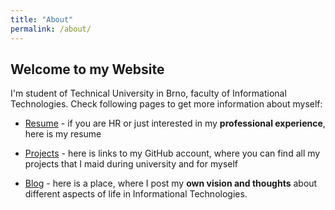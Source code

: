 ```yaml
---
title: "About"
permalink: /about/
---
```

## Welcome to my Website
I'm student of Technical University in Brno, faculty of Informational
Technologies. Check following pages to get more information about
myself:
+ [Resume](/resume) - if you are HR or just interested in my
**professional experience**, here is my resume

+ [Projects](https://github.com/x00Pavel?tab=repositories) - here is links to my GitHub account, where you can find
all my projects that I maid during university and for myself

+ [Blog](/blog) - here is a place, where I post my **own vision and thoughts**
about different aspects of life in Informational Technologies.
